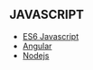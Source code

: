 ## JAVASCRIPT

- [ES6 Javascript](https://srimuthurajesh.github.io/Tech-Notes/JavaScript/JavascriptEs6.md)
- [Angular](https://srimuthurajesh.github.io/Tech-Notes/JavaScript/angular.txt)
- [Nodejs](https://srimuthurajesh.github.io/Tech-Notes/JavaScript/nodeJs.txt)
